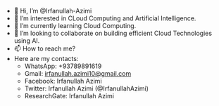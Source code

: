 - 👋 Hi, I’m @Irfanullah-Azimi
- 👀 I’m interested in CLoud Computing and Artificial Intelligence.
- 🌱 I’m currently learning Cloud Computing.
- 💞️ I’m looking to collaborate on building efficient Cloud Technologies using AI.
- 📫 How to reach me?
- Here are my contacts:
    - WhatsApp: +93789891619
    - Gmail: irfanullah.azimi10@gmail.com
    - Facebook: Irfanullah Azimi
    - Twitter: Irfanullah Azimi (@IrfanullahAzimi)
    - ResearchGate: Irfanullah Azimi

<!---
Irfanullah-Azimi/Irfanullah-Azimi is a ✨ special ✨ repository because its `README.md` (this file) appears on your GitHub profile.
You can click the Preview link to take a look at your changes.
--->
